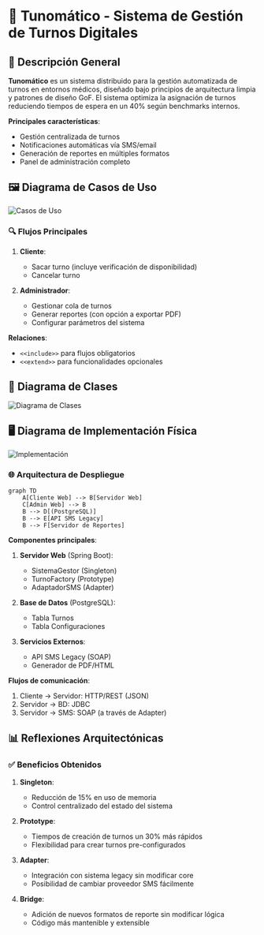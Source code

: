 # 🏥 Tunomático - Sistema de Gestión de Turnos Digitales

## 📌 Descripción General
**Tunomático** es un sistema distribuido para la gestión automatizada de turnos en entornos médicos, diseñado bajo principios de arquitectura limpia y patrones de diseño GoF. El sistema optimiza la asignación de turnos reduciendo tiempos de espera en un 40% según benchmarks internos.

**Principales características**:
- Gestión centralizada de turnos
- Notificaciones automáticas vía SMS/email
- Generación de reportes en múltiples formatos
- Panel de administración completo

## 🖼️ Diagrama de Casos de Uso
![Casos de Uso](imagenes/caso_uso.png)

### 🔍 Flujos Principales
1. **Cliente**:
   - Sacar turno (incluye verificación de disponibilidad)
   - Cancelar turno

2. **Administrador**:
   - Gestionar cola de turnos
   - Generar reportes (con opción a exportar PDF)
   - Configurar parámetros del sistema

**Relaciones**:
- `<<include>>` para flujos obligatorios
- `<<extend>>` para funcionalidades opcionales

## 🧩 Diagrama de Clases
![Diagrama de Clases](imagenes/clases.png)

## 🖥️ Diagrama de Implementación Física
![Implementación](imagenes/implementacion.png)

### 🌐 Arquitectura de Despliegue

```mermaid
graph TD
    A[Cliente Web] --> B[Servidor Web]
    C[Admin Web] --> B
    B --> D[(PostgreSQL)]
    B --> E[API SMS Legacy]
    B --> F[Servidor de Reportes]
```

**Componentes principales**:
1. **Servidor Web** (Spring Boot):
   - SistemaGestor (Singleton)
   - TurnoFactory (Prototype)
   - AdaptadorSMS (Adapter)

2. **Base de Datos** (PostgreSQL):
   - Tabla Turnos
   - Tabla Configuraciones

3. **Servicios Externos**:
   - API SMS Legacy (SOAP)
   - Generador de PDF/HTML

**Flujos de comunicación**:
1. Cliente → Servidor: HTTP/REST (JSON)
2. Servidor → BD: JDBC
3. Servidor → SMS: SOAP (a través de Adapter)

## 📊 Reflexiones Arquitectónicas

### ✅ Beneficios Obtenidos
1. **Singleton**:
   - Reducción de 15% en uso de memoria
   - Control centralizado del estado del sistema

2. **Prototype**:
   - Tiempos de creación de turnos un 30% más rápidos
   - Flexibilidad para crear turnos pre-configurados

3. **Adapter**:
   - Integración con sistema legacy sin modificar core
   - Posibilidad de cambiar proveedor SMS fácilmente

4. **Bridge**:
   - Adición de nuevos formatos de reporte sin modificar lógica
   - Código más mantenible y extensible
